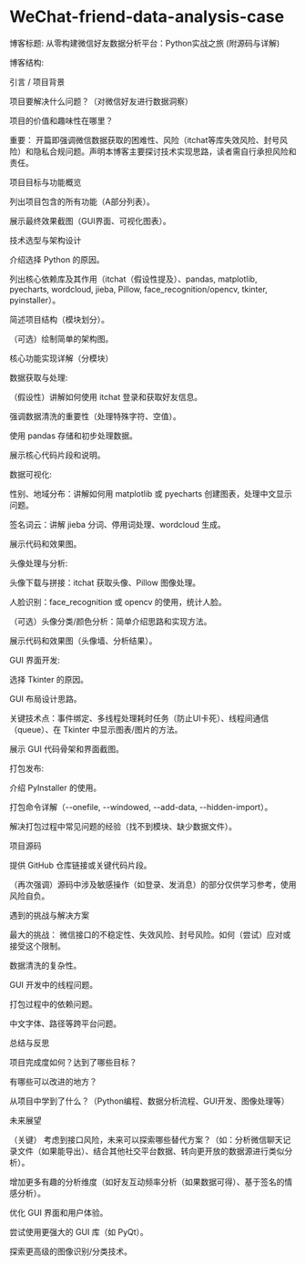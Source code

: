 # WeChat-friend-data-analysis-case

博客标题: 从零构建微信好友数据分析平台：Python实战之旅 (附源码与详解)

博客结构:

引言 / 项目背景

项目要解决什么问题？（对微信好友进行数据洞察）

项目的价值和趣味性在哪里？

重要： 开篇即强调微信数据获取的困难性、风险（itchat等库失效风险、封号风险）和隐私合规问题。声明本博客主要探讨技术实现思路，读者需自行承担风险和责任。

项目目标与功能概览

列出项目包含的所有功能（A部分列表）。

展示最终效果截图（GUI界面、可视化图表）。

技术选型与架构设计

介绍选择 Python 的原因。

列出核心依赖库及其作用（itchat（假设性提及）、pandas, matplotlib, pyecharts, wordcloud, jieba, Pillow, face_recognition/opencv, tkinter, pyinstaller）。

简述项目结构（模块划分）。

（可选）绘制简单的架构图。

核心功能实现详解（分模块）

数据获取与处理:

（假设性）讲解如何使用 itchat 登录和获取好友信息。

强调数据清洗的重要性（处理特殊字符、空值）。

使用 pandas 存储和初步处理数据。

展示核心代码片段和说明。

数据可视化:

性别、地域分布：讲解如何用 matplotlib 或 pyecharts 创建图表，处理中文显示问题。

签名词云：讲解 jieba 分词、停用词处理、wordcloud 生成。

展示代码和效果图。

头像处理与分析:

头像下载与拼接：itchat 获取头像、Pillow 图像处理。

人脸识别：face_recognition 或 opencv 的使用，统计人脸。

（可选）头像分类/颜色分析：简单介绍思路和实现方法。

展示代码和效果图（头像墙、分析结果）。

GUI 界面开发:

选择 Tkinter 的原因。

GUI 布局设计思路。

关键技术点：事件绑定、多线程处理耗时任务（防止UI卡死）、线程间通信（queue）、在 Tkinter 中显示图表/图片的方法。

展示 GUI 代码骨架和界面截图。

打包发布:

介绍 PyInstaller 的使用。

打包命令详解（--onefile, --windowed, --add-data, --hidden-import）。

解决打包过程中常见问题的经验（找不到模块、缺少数据文件）。

项目源码

提供 GitHub 仓库链接或关键代码片段。

（再次强调）源码中涉及敏感操作（如登录、发消息）的部分仅供学习参考，使用风险自负。

遇到的挑战与解决方案

最大的挑战： 微信接口的不稳定性、失效风险、封号风险。如何（尝试）应对或接受这个限制。

数据清洗的复杂性。

GUI 开发中的线程问题。

打包过程中的依赖问题。

中文字体、路径等跨平台问题。

总结与反思

项目完成度如何？达到了哪些目标？

有哪些可以改进的地方？

从项目中学到了什么？（Python编程、数据分析流程、GUI开发、图像处理等）

未来展望

（关键） 考虑到接口风险，未来可以探索哪些替代方案？（如：分析微信聊天记录文件（如果能导出）、结合其他社交平台数据、转向更开放的数据源进行类似分析）。

增加更多有趣的分析维度（如好友互动频率分析（如果数据可得）、基于签名的情感分析）。

优化 GUI 界面和用户体验。

尝试使用更强大的 GUI 库（如 PyQt）。

探索更高级的图像识别/分类技术。
